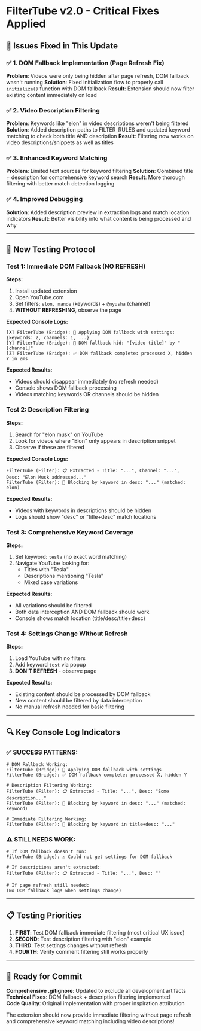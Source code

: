 # FilterTube v2.0 - Critical Fixes Applied

## 🔧 Issues Fixed in This Update

### ✅ 1. DOM Fallback Implementation (Page Refresh Fix)
**Problem**: Videos were only being hidden after page refresh, DOM fallback wasn't running
**Solution**: Fixed initialization flow to properly call `initialize()` function with DOM fallback
**Result**: Extension should now filter existing content immediately on load

### ✅ 2. Video Description Filtering  
**Problem**: Keywords like "elon" in video descriptions weren't being filtered
**Solution**: Added description paths to FILTER_RULES and updated keyword matching to check both title AND description
**Result**: Filtering now works on video descriptions/snippets as well as titles

### ✅ 3. Enhanced Keyword Matching
**Problem**: Limited text sources for keyword filtering
**Solution**: Combined title + description for comprehensive keyword search
**Result**: More thorough filtering with better match detection logging

### ✅ 4. Improved Debugging
**Solution**: Added description preview in extraction logs and match location indicators
**Result**: Better visibility into what content is being processed and why

---

## 🧪 New Testing Protocol

### Test 1: Immediate DOM Fallback (NO REFRESH)

**Steps:**
1. Install updated extension
2. Open YouTube.com 
3. Set filters: `elon, mande` (keywords) + `@nyusha` (channel)
4. **WITHOUT REFRESHING**, observe the page

**Expected Console Logs:**
```
[X] FilterTube (Bridge): 🔄 Applying DOM fallback with settings: {keywords: 2, channels: 1, ...}
[Y] FilterTube (Bridge): 🚫 DOM fallback hid: "[video title]" by "[channel]"  
[Z] FilterTube (Bridge): ✅ DOM fallback complete: processed X, hidden Y in Zms
```

**Expected Results:**
- Videos should disappear immediately (no refresh needed)
- Console shows DOM fallback processing
- Videos matching keywords OR channels should be hidden

### Test 2: Description Filtering

**Steps:**
1. Search for "elon musk" on YouTube
2. Look for videos where "Elon" only appears in description snippet
3. Observe if these are filtered

**Expected Console Logs:**
```
FilterTube (Filter): 📋 Extracted - Title: "...", Channel: "...", Desc: "Elon Musk addressed..."  
FilterTube (Filter): 🚫 Blocking by keyword in desc: "..." (matched: elon)
```

**Expected Results:**
- Videos with keywords in descriptions should be hidden
- Logs should show "desc" or "title+desc" match locations

### Test 3: Comprehensive Keyword Coverage

**Steps:**
1. Set keyword: `tesla` (no exact word matching)
2. Navigate YouTube looking for:
   - Titles with "Tesla"
   - Descriptions mentioning "Tesla"
   - Mixed case variations

**Expected Results:**
- All variations should be filtered
- Both data interception AND DOM fallback should work
- Console shows match location (title/desc/title+desc)

### Test 4: Settings Change Without Refresh

**Steps:**
1. Load YouTube with no filters
2. Add keyword `test` via popup
3. **DON'T REFRESH** - observe page

**Expected Results:**
- Existing content should be processed by DOM fallback
- New content should be filtered by data interception
- No manual refresh needed for basic filtering

---

## 🔍 Key Console Log Indicators

### ✅ SUCCESS PATTERNS:
```
# DOM Fallback Working:
FilterTube (Bridge): 🔄 Applying DOM fallback with settings
FilterTube (Bridge): ✅ DOM fallback complete: processed X, hidden Y

# Description Filtering Working:  
FilterTube (Filter): 📋 Extracted - Title: "...", Desc: "Some description..."
FilterTube (Filter): 🚫 Blocking by keyword in desc: "..." (matched: keyword)

# Immediate Filtering Working:
FilterTube (Filter): 🚫 Blocking by keyword in title+desc: "..."
```

### ⚠️ STILL NEEDS WORK:
```
# If DOM fallback doesn't run:
FilterTube (Bridge): ⚠️ Could not get settings for DOM fallback

# If descriptions aren't extracted:
FilterTube (Filter): 📋 Extracted - Title: "...", Desc: ""

# If page refresh still needed:
(No DOM fallback logs when settings change)
```

---

## 📋 Testing Priorities

1. **FIRST**: Test DOM fallback immediate filtering (most critical UX issue)
2. **SECOND**: Test description filtering with "elon" example  
3. **THIRD**: Test settings changes without refresh
4. **FOURTH**: Verify comment filtering still works properly

---

## 🚀 Ready for Commit

**Comprehensive .gitignore**: Updated to exclude all development artifacts  
**Technical Fixes**: DOM fallback + description filtering implemented  
**Code Quality**: Original implementation with proper inspiration attribution  

The extension should now provide immediate filtering without page refresh and comprehensive keyword matching including video descriptions! 